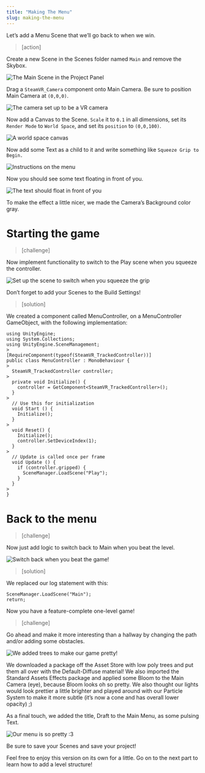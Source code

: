 ```yaml
---
title: "Making The Menu"
slug: making-the-menu
---
```


Let’s add a Menu Scene that we’ll go back to when we win.

> [action]
>
Create a new Scene in the Scenes folder named `Main` and remove the Skybox.
>
![The Main Scene in the Project Panel](../media/image105.png)
>
Drag a `SteamVR_Camera` component onto Main Camera. Be sure to position Main Camera at `(0,0,0)`.
>
![The camera set up to be a VR camera](../media/image34.png)
>
Now add a Canvas to the Scene. `Scale` it to `0.1` in all dimensions, set its `Render Mode` to `World Space`, and set its `position` to `(0,0,100)`.
>
![A world space canvas](../media/image99.png)
>
Now add some Text as a child to it and write something like `Squeeze Grip to Begin.`
>
![Instructions on the menu](../media/image120.png)

Now you should see some text floating in front of you.

![The text should float in front of you](../media/image28.png)

To make the effect a little nicer, we made the Camera’s Background color gray.

# Starting the game

> [challenge]
>
Now implement functionality to switch to the Play scene when you squeeze the controller.
>
![Set up the scene to switch when you squeeze the grip](../media/image72.gif)
>
Don’t forget to add your Scenes to the Build Settings!

<!--  -->

> [solution]
>
We created a component called MenuController, on a MenuController GameObject, with the following implementation:
>
```
using UnityEngine;
using System.Collections;
using UnityEngine.SceneManagement;
>
[RequireComponent(typeof(SteamVR_TrackedController))]
public class MenuController : MonoBehaviour {
>
  SteamVR_TrackedController controller;
>
  private void Initialize() {
    controller = GetComponent<SteamVR_TrackedController>();
  }
>
  // Use this for initialization
  void Start () {
    Initialize();
  }
>
  void Reset() {
    Initialize();
    controller.SetDeviceIndex(1);
  }
>
  // Update is called once per frame
  void Update () {
    if (controller.gripped) {
      SceneManager.LoadScene("Play");
    }
  }
>
}
```

<!-- -->

# Back to the menu

> [challenge]
>
Now just add logic to switch back to Main when you beat the level.
>
![Switch back when you beat the game!](../media/image132.gif)

> [solution]
>
We replaced our log statement with this:
>
```
SceneManager.LoadScene("Main");
return;
```

Now you have a feature-complete one-level game!

> [challenge]
>
Go ahead and make it more interesting than a hallway by changing the path and/or adding some obstacles.
>
![We added trees to make our game pretty!](../media/image79.gif)

We downloaded a package off the Asset Store with low poly trees and put them all over with the Default-Diffuse material! We also imported the Standard Assets Effects package and applied some Bloom to the Main Camera (eye), because Bloom looks oh so pretty. We also thought our lights would look prettier a little brighter and played around with our Particle System to make it more subtle (it’s now a cone and has overall lower opacity) ;)

As a final touch, we added the title, Draft to the Main Menu, as some pulsing Text.

![Our menu is so pretty :3](../media/image97.gif)

Be sure to save your Scenes and save your project!

Feel free to enjoy this version on its own for a little. Go on to the next part to learn how to add a level structure!
